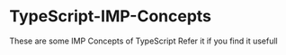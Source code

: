# TypeScript-IMP-Concepts
These are some IMP Concepts of TypeScript Refer it if you find it usefull
